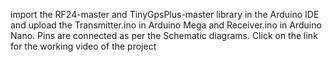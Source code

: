 import the RF24-master and TinyGpsPlus-master library in the Arduino IDE and
upload the Transmitter.ino in Arduino Mega and Receiver.ino in Arduino Nano.
Pins are connected as per the Schematic diagrams.
Click on the link for the working video of the project
